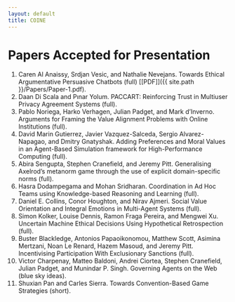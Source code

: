 ```yaml
---
layout: default
title: COINE
---
```


# Papers Accepted for Presentation

1. Caren Al Anaissy, Srdjan Vesic, and Nathalie Nevejans. Towards Ethical Argumentative Persuasive Chatbots (full) [\[PDF\]]({{ site.path }}/Papers/Paper-1.pdf).
2. Daan Di Scala and Pınar Yolum. PACCART: Reinforcing Trust in Multiuser Privacy Agreement Systems (full).
3. Pablo Noriega, Harko Verhagen, Julian Padget, and Mark d’Inverno.  Arguments for Framing the Value Alignment Problems with Online Institutions (full).
4. David Marin Gutierrez, Javier Vazquez-Salceda, Sergio Alvarez-Napagao, and Dmitry Gnatyshak.  Adding Preferences and Moral Values in an Agent-Based Simulation framework for High-Performance Computing (full).
5. Abira Sengupta, Stephen Cranefield, and Jeremy Pitt.  Generalising Axelrod’s metanorm game through the use of explicit domain-specific norms (full).
6. Hasra Dodampegama and Mohan Sridharan. Coordination in Ad Hoc Teams using Knowledge-based Reasoning and Learning (full).
7. Daniel E. Collins, Conor Houghton,  and Nirav Ajmeri. Social Value Orientation and Integral Emotions in Multi-Agent Systems (full).
8. Simon Kolker, Louise Dennis, Ramon Fraga Pereira, and Mengwei Xu. Uncertain Machine Ethical Decisions Using Hypothetical Retrospection (full). 
9. Buster Blackledge, Antonios Papaoikonomou, Matthew Scott, Asimina Mertzani, Noan Le Renard, Hazem Masoud, and Jeremy Pitt.  Incentivising Participation With Exclusionary Sanctions (full).
10. Victor Charpenay, Matteo Baldoni, Andrei Ciortea, Stephen Cranefield, Julian Padget, and Munindar P. Singh.  Governing Agents on the Web (blue sky ideas).
11. Shuxian Pan and Carles Sierra. Towards Convention-Based Game Strategies (short).
